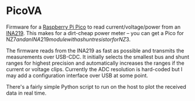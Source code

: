 # PicoVA

Firmware for a 
[Raspberry Pi Pico](https://www.raspberrypi.com/documentation/microcontrollers/raspberry-pi-pico.html) 
to read current/voltage/power from an
[INA219](https://www.ti.com/product/INA219). 
This makes for a dirt-cheap power meter – you can get a Pico for NZ$7 and an
INA219 module with a shunt resistor for NZ$3.

The firmware reads from the INA219 as fast as possible and transmits the
measurements over USB-CDC. It initially selects the smallest bus and shunt
ranges for highest precision and automatically increases the ranges if the
current or voltage clips. Currently the ADC resolution is hard-coded but I may
add a configuration interface over USB at some point.

There's a fairly simple Python script to run on the host to plot the received
data in real time. 
